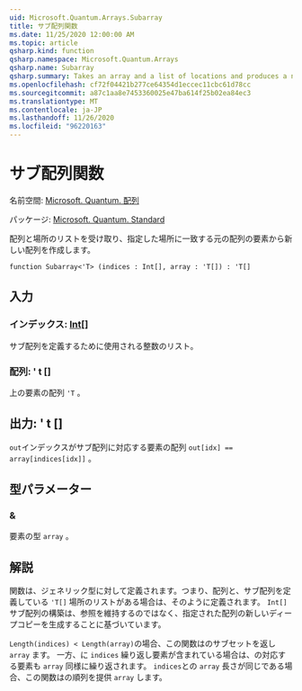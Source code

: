 ```yaml
---
uid: Microsoft.Quantum.Arrays.Subarray
title: サブ配列関数
ms.date: 11/25/2020 12:00:00 AM
ms.topic: article
qsharp.kind: function
qsharp.namespace: Microsoft.Quantum.Arrays
qsharp.name: Subarray
qsharp.summary: Takes an array and a list of locations and produces a new array formed from the elements of the original array that match the given locations.
ms.openlocfilehash: cf72f04421b277ce64354d1eccec11cbc61d78cc
ms.sourcegitcommit: a87c1aa8e7453360025e47ba614f25b02ea84ec3
ms.translationtype: MT
ms.contentlocale: ja-JP
ms.lasthandoff: 11/26/2020
ms.locfileid: "96220163"
---
```

# <a name="subarray-function"></a>サブ配列関数

名前空間: [Microsoft. Quantum. 配列](xref:Microsoft.Quantum.Arrays)

パッケージ: [Microsoft. Quantum. Standard](https://nuget.org/packages/Microsoft.Quantum.Standard)


配列と場所のリストを受け取り、指定した場所に一致する元の配列の要素から新しい配列を作成します。

```qsharp
function Subarray<'T> (indices : Int[], array : 'T[]) : 'T[]
```


## <a name="input"></a>入力

### <a name="indices--int"></a>インデックス: [Int](xref:microsoft.quantum.lang-ref.int)[]

サブ配列を定義するために使用される整数のリスト。


### <a name="array--t"></a>配列: ' t []

上の要素の配列 `'T` 。



## <a name="output--t"></a>出力: ' t []

`out`インデックスがサブ配列に対応する要素の配列 `out[idx] == array[indices[idx]]` 。

## <a name="type-parameters"></a>型パラメーター

### <a name="t"></a>&

要素の型 `array` 。

## <a name="remarks"></a>解説

関数は、ジェネリック型に対して定義されます。つまり、配列と、サブ配列を定義している `'T[]` 場所のリストがある場合は、そのように定義されます。 `Int[]`
サブ配列の構築は、参照を維持するのではなく、指定された配列の新しいディープコピーを生成することに基づいています。

`Length(indices) < Length(array)`の場合、この関数はのサブセットを返し `array` ます。 一方、に `indices` 繰り返し要素が含まれている場合は、の対応する要素も `array` 同様に繰り返されます。
`indices`との `array` 長さが同じである場合、この関数はの順列を提供 `array` します。